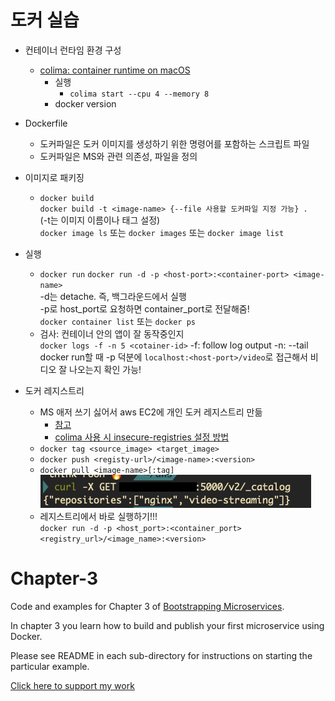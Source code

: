 # 도커 실습
- 컨테이너 런타임 환경 구성
  - [colima: container runtime on macOS](https://github.com/abiosoft/colima)  
    - 실행 
      - `colima start --cpu 4 --memory 8`
    - docker version

- Dockerfile
  - 도커파일은 도커 이미지를 생성하기 위한 명령어를 포함하는 스크립트 파일
  - 도커파일은 MS와 관련 의존성, 파일을 정의

- 이미지로 패키징
  - `docker build`  
     `docker build -t <image-name> {--file 사용할 도커파일 지정 가능} .`  
      (-t는 이미지 이름이나 태그 설정)  
     `docker image ls` 또는 `docker images` 또는 `docker image list`
- 실행
  - `docker run`
    `docker run -d -p <host-port>:<container-port> <image-name>`  
    -d는 detache. 즉, 백그라운드에서 실행  
    -p로 host_port로 요청하면 container_port로 전달해줌!  
    `docker container list`  또는 `docker ps`
  - 검사: 컨테이너 안의 앱이 잘 동작중인지  
    `docker logs -f -n 5 <cotainer-id>`
    -f: follow log output
    -n: --tail 
    docker run할 때 -p 덕분에 `localhost:<host-port>/video`로 접근해서 비디오 잘 나오는지 확인 가능!

- 도커 레지스트리
  - MS 애저 쓰기 싫어서 aws EC2에 개인 도커 레지스트리 만듦
    - [참고](https://junhyunny.github.io/information/docker/install-docker-registry-on-ec2/)
    - [colima 사용 시 insecure-registries 설정 방법](https://github.com/abiosoft/colima/issues/225)
  - `docker tag <source_image> <target_image>`
  - `docker push <registy-url>/<image-name>:<version>`
  - `docker pull <image-name>[:tag]`  
  ![docker registry](./example-1/docker_registry.png)
  - 레지스트리에서 바로 실행하기!!!  
  `docker run -d -p <host_port>:<container_port> <registry_url>/<image_name>:<version>`


# Chapter-3

Code and examples for Chapter 3 of [Bootstrapping Microservices](https://www.bootstrapping-microservices.com).

In chapter 3 you learn how to build and publish your first microservice using Docker.

Please see README in each sub-directory for instructions on starting the particular example.

[Click here to support my work](https://www.codecapers.com.au/about#support-my-work)
